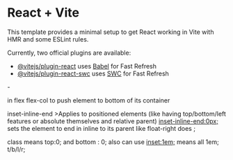 # React + Vite

This template provides a minimal setup to get React working in Vite with HMR and some ESLint rules.

Currently, two official plugins are available:

- [@vitejs/plugin-react](https://github.com/vitejs/vite-plugin-react/blob/main/packages/plugin-react/README.md) uses [Babel](https://babeljs.io/) for Fast Refresh
- [@vitejs/plugin-react-swc](https://github.com/vitejs/vite-plugin-react-swc) uses [SWC](https://swc.rs/) for Fast Refresh

-<div className='mt-auto'> in flex flex-col to push element to bottom of its container

inset-inline-end >Applies to positioned elements (like having top/bottom/left features or absolute themselves and relative parent)
 <inset-inline-end:0px;>
 sets the element to end in inline to its parent like float-right does ;

class <inset-y-0> means top:0; and bottom : 0; also can use <inset:1em;> means all 1em; t/b/l/r;
